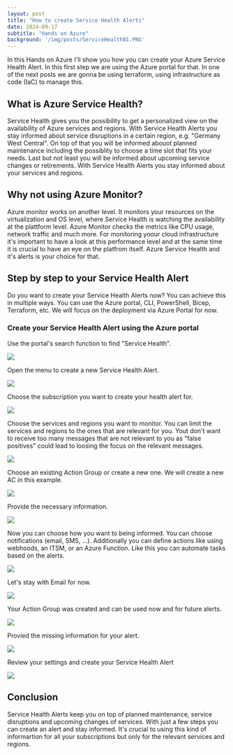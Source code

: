 ```yaml
---
layout: post
title: "How to create Service Health Alerts"
date: 2024-09-17
subtitle: "Hands on Azure"
background: '/img/posts/ServiceHealth01.PNG'
---
```

In this Hands on Azure I'll show you how you can create your Azure Service Health Alert. In this first step we are using the Azure portal for that. In one of the next posts we are gonna be using terraform, using infrastructure as code (IaC) to manage this.

## What is Azure Service Health?

Service Health gives you the possibility to get a personalized view on the availability of Azure services and regions. With Service Health Alerts you stay informed about service disruptions in a certain region, e.g. "Germany West Central". On top of that you will be informed abouot planned maintenance including the possiblity to choose a time slot that fits your needs. Last but not least you will be informed about upcoming service changes or retirements. With Service Health Alerts you stay informed about your services and regions.

## Why not using Azure Monitor?

Azure monitor works on another level. It monitors your resources on the virtualization and OS level, where Service Health is watching the availability at the plattform level. Azure Monitor checks the metrics like CPU usage, network traffic and much more. For monitoring yoour cloud infrastructure it's important to have a look at this performance level and at the same time it is crucial to have an eye on the platfrom itself. Azure Service Health and it's alerts is your choice for that.

## Step by step to your Service Health Alert

Do you want to create your Service Health Alerts now? You can achieve this in multiple ways. You can use the Azure portal, CLI, PowerShell, Bicep, Terraform, etc. We will focus on the deployment via Azure Portal for now.

### Create your Service Health Alert using the Azure portal

Use the portal's search function to find "Service Health". 

<img src="/img/posts/ServiceHealth01.PNG" class="img-fluid"/>

Open the menu to create a new Service Health Alert.

<img src="/img/posts/ServiceHealth02.PNG" class="img-fluid"/>

Choose the subscription you want to create your health alert for.

<img src="/img/posts/ServiceHealth03.PNG" class="img-fluid"/>

Choose the services and regions you want to monitor. You can limit the services and regions to the ones that are relevant for you. Yout don't want to receive too many messages that are not relevant to you as "false positives" could lead to loosing the focus on the relevant messages. 

<img src="/img/posts/ServiceHealth04.PNG" class="img-fluid"/>

Choose an existing Action Group or create a new one. We will create a new AC in this example.

<img src="/img/posts/ServiceHealth05.PNG" class="img-fluid"/>

Provide the necessary information.

<img src="/img/posts/ServiceHealth06.PNG" class="img-fluid"/>

Now you can choose how you want to being informed. You can choose notifications (email, SMS, ...). Additionally you can define actions like using webhoods, an ITSM, or an Azure Function. Like this you can automate tasks based on the alerts.

<img src="/img/posts/ServiceHealth07.PNG" class="img-fluid"/>

Let's stay with Email for now.

<img src="/img/posts/ServiceHealth08.PNG" class="img-fluid"/>

Your Action Group was created and can be used now and for future alerts.

<img src="/img/posts/ServiceHealth09.PNG" class="img-fluid"/>

Provied the missing information for your alert.

<img src="/img/posts/ServiceHealth10.PNG" class="img-fluid"/>

Review your settings and create your Service Health Alert

<img src="/img/posts/ServiceHealth11.PNG" class="img-fluid"/>

## Conclusion

Service Health Alerts keep you on top of planned maintenance, service disruptions and upcoming changes of services. With just a few steps you can create an alert and stay informed. It's crucial to using this kind of informartion for all your subscriptions but only for the relevant services and regions. 
